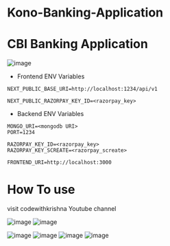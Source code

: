 # Kono-Banking-Application
# CBI Banking Application

![image](https://github.com/user-attachments/assets/e0cab57a-df52-4b0d-873a-313ea348cfc0)

- Frontend ENV Variables
```env
NEXT_PUBLIC_BASE_URI=http://localhost:1234/api/v1

NEXT_PUBLIC_RAZORPAY_KEY_ID=<razorpay_key>
```


- Backend ENV Variables
```env
MONGO_URI=<mongodb URI>
PORT=1234

RAZORPAY_KEY_ID=<razorpay_key>
RAZORPAY_KEY_SCREATE=<razorpay_screate>

FRONTEND_URI=http://localhost:3000
```

# How To use 
visit codewithkrishna Youtube channel 



![image](https://github.com/user-attachments/assets/2a62e003-07f0-4c30-ad80-63203be7c43a)
![image](https://github.com/user-attachments/assets/712f80b2-89ea-4c7c-9f9f-8cde302e7e12)


![image](https://github.com/user-attachments/assets/0264e7c1-b92c-4367-bc02-5074089d6f59)
![image](https://github.com/user-attachments/assets/8f60b75c-fda0-492f-b68e-2970d6afb215)
![image](https://github.com/user-attachments/assets/923720cc-064c-4e9f-9aed-29160d73496e)
![image](https://github.com/user-attachments/assets/680854f5-4ab5-4009-9f9c-1aea5d49fda1)
